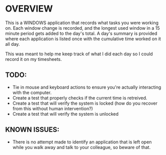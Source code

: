 # OVERVIEW 
This is a WINDOWS application that records what tasks you were working on.
Each window change is recorded, and the longest used window in a 15 minute period gets added to the day's total.
A day's summary is provided where each application is listed once with the cumulative time worked on it all day.

This was meant to help me keep track of what I did each day so I could record it on my timesheets.

## TODO:
* Tie in mouse and keyboard actions to ensure you're actually interacting with the computer.
* Create a test that properly checks if the current time is retreived.
* Create a test that will verify the system is locked (how do you recover from this without human intervention?)
* Create a test that will verify the system is unlocked

## KNOWN ISSUES:
* There is no attempt made to identify an application that is left open while you walk away and talk to your colleague, so beware of that. 